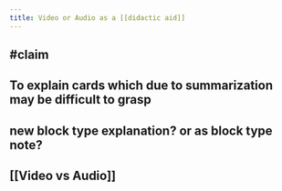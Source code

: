 ```yaml
---
title: Video or Audio as a [[didactic aid]]
---
```


## #claim

## To explain cards which due to summarization may be difficult to grasp

## new block type explanation? or as block type note?

## [[Video vs Audio]]
